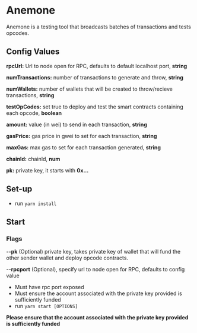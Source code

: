 # Anemone

Anemone is a testing tool that broadcasts batches of transactions and tests opcodes.

## Config Values

   **rpcUrl:** Url to node open for RPC, defaults to default localhost port, **string**

   **numTransactions:** number of transactions to generate and throw, **string**

   **numWallets:** number of wallets that will be created to throw/recieve transactions, **string**

   **testOpCodes:**    set true to deploy and test the smart contracts containing each opcode, **boolean**

   **amount:** value (in wei) to send in each transaction, **string**    

   **gasPrice:** gas price in gwei to set for each transaction, **string**
   
   **maxGas:** max gas to set for each transaction generated, **string**

   **chainId:** chainId, **num**
   
   **pk:** private key, it starts with **0x...**
## Set-up
* run `yarn install`

## Start

### Flags
**--pk** (Optional) private key, takes private key of wallet that will fund the other sender wallet and deploy opcode contracts.

**--rpcport** (Optional), specify url to node open for RPC, defaults to config value

* Must have rpc port exposed
* Must ensure the account associated with the private key provided is sufficiently funded
* run `yarn start [OPTIONS]` 

**Please ensure that the account associated with the private key provided is sufficiently funded**
